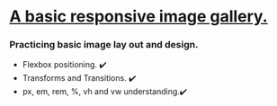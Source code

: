 <h1><ins>A basic responsive image gallery.</ins></h1>

<h3>Practicing basic image lay out and design.</h3>

<ul> 
  <li> Flexbox positioning. ✔️  </li>
  <li> Transforms and Transitions. ✔️  </li>
  <li> px, em, rem, %, vh and vw understanding.✔️  </li>
</ul>
